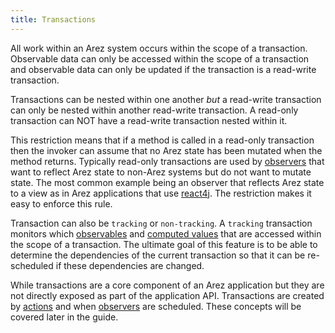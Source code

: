 ```yaml
---
title: Transactions
---
```


All work within an Arez system occurs within the scope of a transaction. Observable data can only be
accessed within the scope of a transaction and observable data can only be updated if the transaction
is a read-write transaction.

Transactions can be nested within one another *but* a read-write transaction can only be nested within
another read-write transaction. A read-only transaction can NOT have a read-write transaction nested within
it.

This restriction means that if a method is called in a read-only transaction then the invoker can assume
that no Arez state has been mutated when the method returns. Typically read-only transactions are used by
[observers](observers.md) that want to reflect Arez state to non-Arez systems but do not want to mutate
state. The most common example being an observer that reflects Arez state to a view as in Arez applications
that use [react4j](https://react4j.github.io). The restriction makes it easy to enforce this rule.

Transaction can also be `tracking` or `non-tracking`. A `tracking` transaction monitors which
[observables](observables.md) and [computed values](computed_values.md) that are accessed within the scope of a
transaction. The ultimate goal of this feature is to be able to determine the dependencies of the current
transaction so that it can be re-scheduled if these dependencies are changed.

While transactions are a core component of an Arez application but they are not directly exposed as part of the
application API. Transactions are created by [actions](actions.md) and when [observers](observers.md) are
scheduled. These concepts will be covered later in the guide.
